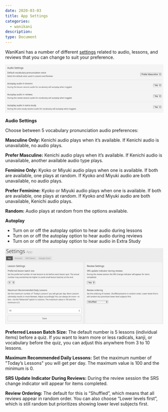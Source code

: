 ```yaml
---
date: 2020-03-03
title: App Settings
categories:
  - wanikani
description:
type: Document
---
```


WaniKani has a number of different [settings](https://www.wanikani.com/settings/app) related to audio, lessons, and reviews that you can change to suit your preference.

![Audio Settings](/images/audio-settings-prefer.png)

**Audio Settings**

Choose between 5 vocabulary pronunciation audio preferences:

**Masculine Only:** Kenichi audio plays when it’s available. If Kenichi audio is unavailable, no audio plays.

**Prefer Masculine:** Kenichi audio plays when it’s available. If Kenichi audio is unavailable, another available audio type plays.

**Feminine Only:** Kyoko or Miyuki audio plays when one is available. If both are available, one plays at random. If Kyoko and Miyuki audio are both unavailable, no audio plays.

**Prefer Feminine:** Kyoko or Miyuki audio plays when one is available. If both are available, one plays at random. If Kyoko and Miyuki audio are both unavailable, Kenichi audio plays.

**Random:** Audio plays at random from the options available.

**Autoplay**
* Turn on or off the autoplay option to hear audio during lessons
* Turn on or off the autoplay option to hear audio during reviews
* Turn on or off the autoplay option to hear audio in Extra Study

![Lessons and Reviews Settings](/images/lesson-settings-maximum.png)

**Preferred Lesson Batch Size:** The default number is 5 lessons (individual items) before a quiz. If you want to learn more or less radicals, kanji, or vocabulary before the quiz, you can adjust this anywhere from 3 to 10 lessons.

**Maximum Recommended Daily Lessons:** Set the maximum number of "Today’s Lessons" you will get per day. The maximum value is 100 and the minimum is 0.

**SRS Update Indicator During Reviews:** During the review session the SRS change indicator will appear for items completed.

**Review Ordering:** The default for this is “Shuffled”, which means that all reviews appear in random order. You can also choose “Lower levels first”, which is still random but prioritizes showing lower level subjects first.

